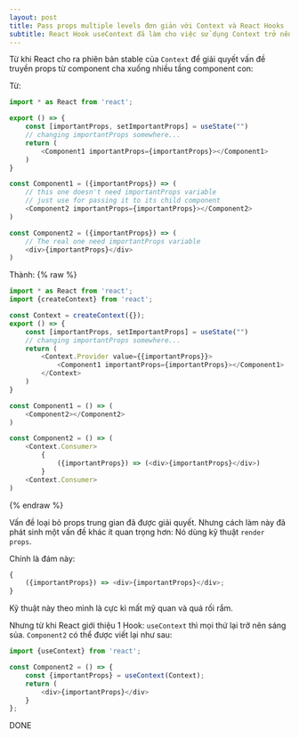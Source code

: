 ```yaml
---
layout: post
title: Pass props multiple levels đơn giản với Context và React Hooks
subtitle: React Hook useContext đã làm cho việc sử dụng Context trở nên đơn giản và gọn gàng đi rất nhiều.
---
```


Từ khi React cho ra phiên bản stable của `Context` để giải quyết vấn đề truyền props từ component cha xuống nhiều tầng component con:

Từ:

```javascript
import * as React from 'react';

export () => {
    const [importantProps, setImportantProps] = useState("")
    // changing importantProps somewhere...
    return (
        <Component1 importantProps={importantProps}></Component1>
    )
}

const Component1 = ({importantProps}) => (
    // this one doesn't need importantProps variable
    // just use for passing it to its child component
    <Component2 importantProps={importantProps}></Component2>
)

const Component2 = ({importantProps}) => (
    // The real one need importantProps variable
    <div>{importantProps}</div>
)
```

Thành:
{% raw  %}
```javascript
import * as React from 'react';
import {createContext} from 'react';

const Context = createContext({});
export () => {
    const [importantProps, setImportantProps] = useState("")
    // changing importantProps somewhere...
    return (
        <Context.Provider value={{importantProps}}>
            <Component1 importantProps={importantProps}></Component1>
        </Context>
    )
}

const Component1 = () => (
    <Component2></Component2>
)

const Component2 = () => (
    <Context.Consumer>
        {
            ({importantProps}) => (<div>{importantProps}</div>)
        }
    <Context.Consumer>
)
```
{% endraw %}

Vấn đề loại bỏ props trung gian đã được giải quyết.
Nhưng cách làm này đã phát sinh một vấn đề khác ít quan trọng hơn: Nó dùng kỹ thuật `render props`.

Chính là đám này:

```javascript
{
    ({importantProps}) => <div>{importantProps}</div>;
}
```

Kỹ thuật này theo mình là cực kì mất mỹ quan và quá rối rắm.

Nhưng từ khi React giới thiệu 1 Hook: `useContext` thì mọi thứ lại trỡ nên sáng sủa. `Component2` có thể được viết lại như sau:

```javascript
import {useContext} from 'react';

const Component2 = () => {
    const {importantProps} = useContext(Context);
    return (
        <div>{importantProps}</div>
    }
};
```

DONE
